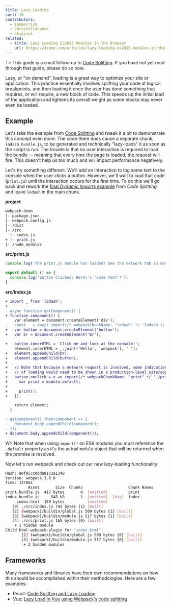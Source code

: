 ```yaml
---
title: Lazy Loading
sort: 10
contributors:
  - iammerrick
  - chrisVillanueva
  - skipjack
related:
  - title: Lazy Loading ES2015 Modules in the Browser
    url: https://dzone.com/articles/lazy-loading-es2015-modules-in-the-browser
---
```


T> This guide is a small follow-up to [Code Splitting](/guides/code-splitting). If you have not yet read through that guide, please do so now.

Lazy, or "on demand", loading is a great way to optimize your site or application. This practice essentially involves splitting your code at logical breakpoints, and then loading it once the user has done something that requires, or will require, a new block of code. This speeds up the initial load of the application and lightens its overall weight as some blocks may never even be loaded.


## Example

Let's take the example from [Code Splitting](/guides/code-splitting#dynamic-imports) and tweak it a bit to demonstrate this concept even more. The code there does cause a separate chunk, `lodash.bundle.js`, to be generated and technically "lazy-loads" it as soon as the script is run. The trouble is that no user interaction is required to load the bundle -- meaning that every time the page is loaded, the request will fire. This doesn't help us too much and will impact performance negatively.

Let's try something different. We'll add an interaction to log some text to the console when the user clicks a button. However, we'll wait to load that code (`print.js`) until the interaction occurs for the first time. To do this we'll go back and rework the [final _Dynamic Imports_ example](/guides/code-splitting#dynamic-imports) from _Code Splitting_ and leave `lodash` in the main chunk.

__project__

``` diff
webpack-demo
|- package.json
|- webpack.config.js
|- /dist
|- /src
  |- index.js
+ |- print.js
|- /node_modules
```

__src/print.js__

``` js
console.log('The print.js module has loaded! See the network tab in dev tools...');

export default () => {
  console.log('Button Clicked: Here\'s "some text"!');
}
```

__src/index.js__

``` diff
+ import _ from 'lodash';
+
- async function getComponent() {
+ function component() {
    var element = document.createElement('div');
-   const _ = await import(/* webpackChunkName: "lodash" */ 'lodash');
+   var button = document.createElement('button');
+   var br = document.createElement('br');

+   button.innerHTML = 'Click me and look at the console!';
    element.innerHTML = _.join(['Hello', 'webpack'], ' ');
+   element.appendChild(br);
+   element.appendChild(button);
+
+   // Note that because a network request is involved, some indication
+   // of loading would need to be shown in a production-level site/app.
+   button.onclick = e => import(/* webpackChunkName: "print" */ './print').then(module => {
+     var print = module.default;
+
+     print();
+   });

    return element;
  }

- getComponent().then(component => {
-   document.body.appendChild(component);
- });
+ document.body.appendChild(component());
```

W> Note that when using `import()` on ES6 modules you must reference the `.default` property as it's the actual `module` object that will be returned when the promise is resolved.

Now let's run webpack and check out our new lazy-loading functionality:

``` bash
Hash: e0f95cc0bda81c2a1340
Version: webpack 3.0.0
Time: 1378ms
          Asset       Size  Chunks                    Chunk Names
print.bundle.js  417 bytes       0  [emitted]         print
index.bundle.js     548 kB       1  [emitted]  [big]  index
     index.html  189 bytes          [emitted]
   [0] ./src/index.js 742 bytes {1} [built]
   [2] (webpack)/buildin/global.js 509 bytes {1} [built]
   [3] (webpack)/buildin/module.js 517 bytes {1} [built]
   [4] ./src/print.js 165 bytes {0} [built]
    + 1 hidden module
Child html-webpack-plugin for "index.html":
       [2] (webpack)/buildin/global.js 509 bytes {0} [built]
       [3] (webpack)/buildin/module.js 517 bytes {0} [built]
        + 2 hidden modules
```


## Frameworks

Many frameworks and libraries have their own recommendations on how this should be accomplished within their methodologies. Here are a few examples:

- React: [Code Splitting and Lazy Loading](https://reacttraining.com/react-router/web/guides/code-splitting)
- Vue: [Lazy Load in Vue using Webpack's code splitting](https://alexjoverm.github.io/2017/07/16/Lazy-load-in-Vue-using-Webpack-s-code-splitting/)
